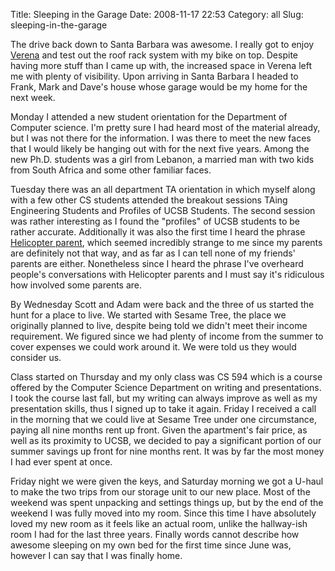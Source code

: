 Title: Sleeping in the Garage
Date: 2008-11-17 22:53
Category: all
Slug: sleeping-in-the-garage

The drive back down to Santa Barbara was awesome. I really got to enjoy
[Verena][] and test out the roof rack system with my bike on top.
Despite having more stuff than I came up with, the increased space in
Verena left me with plenty of visibility. Upon arriving in Santa Barbara
I headed to Frank, Mark and Dave's house whose garage would be my home
for the next week.

Monday I attended a new student orientation for the Department of
Computer science. I'm pretty sure I had heard most of the material
already, but I was not there for the information. I was there to meet
the new faces that I would likely be hanging out with for the next five
years. Among the new Ph.D. students was a girl from Lebanon, a married
man with two kids from South Africa and some other familiar faces.

Tuesday there was an all department TA orientation in which myself along
with a few other CS students attended the breakout sessions TAing
Engineering Students and Profiles of UCSB Students. The second session
was rather interesting as I found the "profiles" of UCSB students to
be rather accurate. Additionally it was also the first time I heard the
phrase [Helicopter parent][], which seemed incredibly strange to me
since my parents are definitely not that way, and as far as I can tell
none of my friends' parents are either. Nonetheless since I heard the
phrase I've overheard people's conversations with Helicopter parents
and I must say it's ridiculous how involved some parents are.

By Wednesday Scott and Adam were back and the three of us started the
hunt for a place to live. We started with Sesame Tree, the place we
originally planned to live, despite being told we didn't meet their
income requirement. We figured since we had plenty of income from the
summer to cover expenses we could work around it. We were told us they
would consider us.

Class started on Thursday and my only class was CS 594 which is a course
offered by the Computer Science Department on writing and presentations.
I took the course last fall, but my writing can always improve as well
as my presentation skills, thus I signed up to take it again. Friday I
received a call in the morning that we could live at Sesame Tree under
one circumstance, paying all nine months rent up front. Given the
apartment's fair price, as well as its proximity to UCSB, we decided
to pay a significant portion of our summer savings up front for nine
months rent. It was by far the most money I had ever spent at once.

Friday night we were given the keys, and Saturday morning we got a
U-haul to make the two trips from our storage unit to our new place.
Most of the weekend was spent unpacking and settings things up, but by
the end of the weekend I was fully moved into my room. Since this time I
have absolutely loved my new room as it feels like an actual room,
unlike the hallway-ish room I had for the last three years. Finally
words cannot describe how awesome sleeping on my own bed for the first
time since June was, however I can say that I was finally home.

  [Verena]: /2008/08/17/google-week-8/
  [Helicopter parent]: http://en.wikipedia.org/wiki/Helicopter_parent

